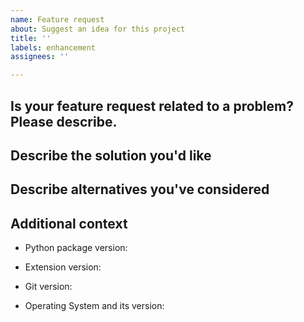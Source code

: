 ```yaml
---
name: Feature request
about: Suggest an idea for this project
title: ''
labels: enhancement
assignees: ''

---
```

<!--Please check the open issue to see if your feature is not already reported.
If this is the case, +1 it to show your interest.-->

## Is your feature request related to a problem? Please describe.
<!--A clear and concise description of what the problem is. Ex. I'm always frustrated when [...]-->

## Describe the solution you'd like
<!--A clear and concise description of what you want to happen.-->

## Describe alternatives you've considered
<!--A clear and concise description of any alternative solutions or features you've considered.-->

## Additional context

<!--Complete the following for context, and add any other relevant context-->

- Python package version:
<!-- Results of `conda list jupyterlab-git` or `pip show jupyterlab-git` -->
- Extension version:
<!-- Results of `jupyter labextension list` -->
- Git version:
<!-- Results of `git --version` -->
- Operating System and its version:
